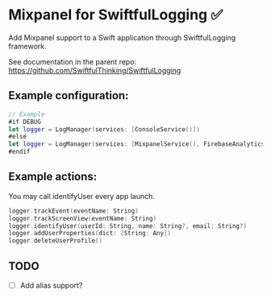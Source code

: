 # Mixpanel for SwiftfulLogging ✅

Add Mixpanel support to a Swift application through SwiftfulLogging framework.

See documentation in the parent repo: https://github.com/SwiftfulThinking/SwiftfulLogging

## Example configuration:
```swift
// Example
#if DEBUG
let logger = LogManager(services: [ConsoleService()])
#else
let logger = LogManager(services: [MixpanelService(), FirebaseAnalyticsService(), AnotherDependencyService()])
#endif
```

## Example actions:

You may call identifyUser every app launch.

```swift
logger.trackEvent(eventName: String)
logger.trackScreenView(eventName: String)
logger.identifyUser(userId: String, name: String?, email: String?)
logger.addUserProperties(dict: [String: Any])
logger.deleteUserProfile()
```

## TODO

- [ ] Add alias support?
